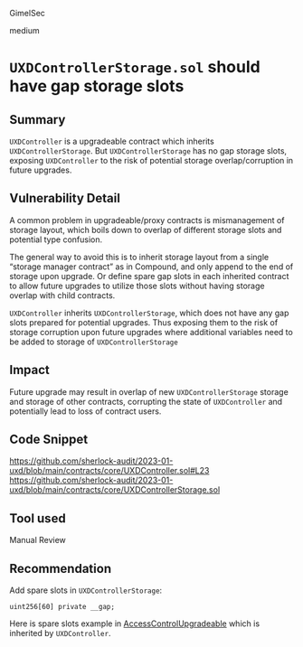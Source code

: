 GimelSec

medium

# `UXDControllerStorage.sol` should have  gap storage slots

## Summary

`UXDController` is a upgradeable contract which inherits `UXDControllerStorage`. But  `UXDControllerStorage` has no gap storage slots, exposing `UXDController` to the risk of potential storage overlap/corruption in future upgrades.

## Vulnerability Detail

A common problem in upgradeable/proxy contracts is mismanagement of storage layout, which boils down to overlap of different storage slots and potential type confusion.

The general way to avoid this is to inherit storage layout from a single “storage manager contract” as in Compound, and only append to the end of storage upon upgrade. Or define spare gap slots in each inherited contract to allow future upgrades to utilize those slots without having storage overlap with child contracts.

`UXDController` inherits `UXDControllerStorage`, which does not have any gap slots prepared for potential upgrades. Thus exposing them to the risk of storage corruption upon future upgrades where additional variables need to be added to storage of `UXDControllerStorage`

## Impact

Future upgrade may result in overlap of new `UXDControllerStorage` storage and storage of other contracts, corrupting the state of `UXDController` and potentially lead to loss of contract users.

## Code Snippet

https://github.com/sherlock-audit/2023-01-uxd/blob/main/contracts/core/UXDController.sol#L23
https://github.com/sherlock-audit/2023-01-uxd/blob/main/contracts/core/UXDControllerStorage.sol

## Tool used

Manual Review

## Recommendation

Add spare slots in `UXDControllerStorage`:

```text
uint256[60] private __gap;
```

Here is spare slots example in [AccessControlUpgradeable](https://github.com/OpenZeppelin/openzeppelin-contracts-upgradeable/blob/v4.7.3/contracts/access/AccessControlUpgradeable.sol#L259) which is inherited by `UXDController`.
